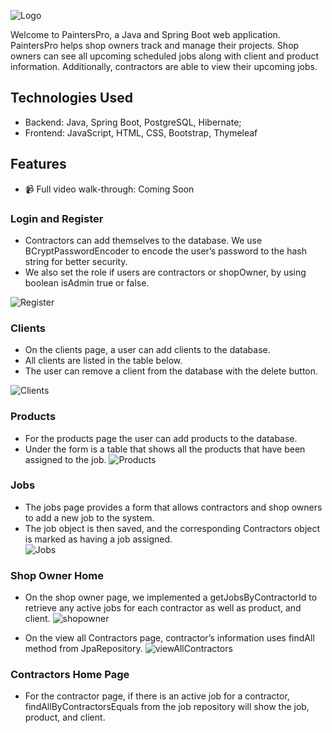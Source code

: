 
![Logo](https://i.ibb.co/tK0LDHh/Screen-Shot-2023-02-18-at-4-12-07-PM.png)




Welcome to PaintersPro, a Java and Spring Boot web application. PaintersPro helps shop owners track and manage their projects. Shop owners can see all upcoming scheduled jobs along with client and product information. Additionally, contractors are able to view their upcoming jobs. 

## Technologies Used

- Backend: Java, Spring Boot, PostgreSQL, Hibernate;
- Frontend: JavaScript, HTML, CSS, Bootstrap, Thymeleaf



## Features

 - 📹 Full video walk-through: Coming Soon
### Login and Register
- Contractors can add themselves to the database. We use BCryptPasswordEncoder to encode the user’s password to the hash string for better security. 
-  We also set the role if users are contractors or shopOwner, by using boolean isAdmin true or false.

![Register](https://i.ibb.co/c2nwfmT/register.png)
### Clients 
- On the clients page, a user can add clients to the database.
- All clients are listed in the table below.
- The user can remove a client from the database with the delete button.

![Clients](https://i.ibb.co/gmC7bWp/clients.png)

### Products
- For the products page the user can add products to the database. 
- Under the form is a table that shows all the products that have been assigned to the job.
![Products](https://i.ibb.co/sRL14pS/products.png)
### Jobs   
- The jobs page provides a form that allows contractors and shop owners to add a new job to the system.
- The job object is then saved, and the corresponding Contractors object is marked as having a job assigned.  
![Jobs](https://i.ibb.co/sC4KDy3/jobs.png)

### Shop Owner Home
- On the shop owner page, we implemented a getJobsByContractorId to retrieve any active jobs for each contractor as well as product, and client.
![shopowner](https://i.ibb.co/cXGzbpY/shop-owner.png)

- On the view all Contractors page, contractor’s information uses findAll method from JpaRepository. 
![viewAllContractors](https://i.ibb.co/kG1GqC5/contractors.png)

### Contractors Home Page
- For the contractor page, if there is an active job for a contractor, findAllByContractorsEquals from the job repository will show the job, product, and client.






